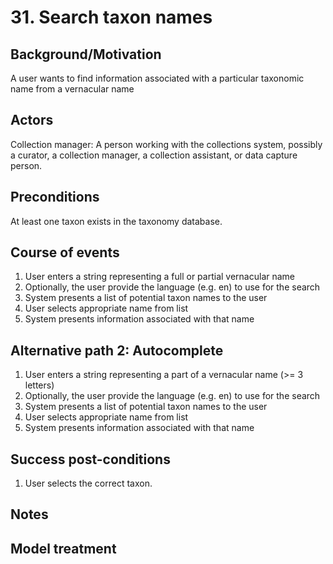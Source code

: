 # 31. Search taxon names

## Background/Motivation

A user wants to find information associated with a particular taxonomic name from a vernacular name

## Actors
Collection manager: A person working with the collections system, possibly a curator, a collection manager, a collection assistant, or data capture person.

## Preconditions
At least one taxon exists in the taxonomy database.

## Course of events
1. User enters a string representing a full or partial vernacular name
1. Optionally, the user provide the language (e.g. en) to use for the search
1. System presents a list of potential taxon names to the user
1. User selects appropriate name from list
1. System presents information associated with that name

## Alternative path 2: Autocomplete

1. User enters a string representing a part of a vernacular name (>= 3 letters)
1. Optionally, the user provide the language (e.g. en) to use for the search
1. System presents a list of potential taxon names to the user
1. User selects appropriate name from list
1. System presents information associated with that name

## Success post-conditions

1. User selects the correct taxon.

## Notes

## Model treatment

